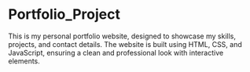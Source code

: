 # Portfolio_Project
This is my personal portfolio website, designed to showcase my skills, projects, and contact details. The website is built using HTML, CSS, and JavaScript, ensuring a clean and professional look with interactive elements.
